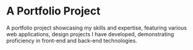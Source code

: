 # A Portfolio Project 
A portfolio project showcasing my skills and expertise, featuring various web applications, design projects I have developed, demonstrating proficiency in front-end and back-end technologies.
